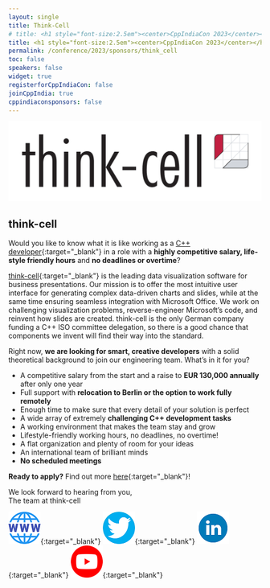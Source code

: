 ```yaml
---
layout: single
title: Think-Cell 
# title: <h1 style="font-size:2.5em"><center>CppIndiaCon 2023</center></h1><center><p style="font-size:1.5em">Gold Sponsor
title: <h1 style="font-size:2.5em"><center>CppIndiaCon 2023</center></h1><center><p style="font-size:1.5em">The C++ festival of India</p><p style="font-size:1.5em"><mark style="background-color:gold;"><strong>Gold Sponsor</strong></mark>
permalink: /conference/2023/sponsors/think_cell
toc: false
speakers: false
widget: true
registerforCppIndiaCon: false
joinCppIndia: true
cppindiaconsponsors: false
---
```

<div style="text-align: center;">
  <a href="https://www.think-cell.com/en" target="_blank">
    <img src="/conference/2023/sponsors/think-cell.png" alt="think-cell" title="think-cell">
  </a>
</div>

## think-cell

Would you like to know what it is like working as a [C++ developer](https://www.think-cell.com/cppindiacon){:target="_blank"} in a role with a <strong>highly competitive salary, life-style friendly hours</strong> and <strong>no deadlines or overtime</strong>?  

[think-cell](https://www.think-cell.com/en){:target="_blank"} ⁠is the leading data visualization software for business presentations. Our mission is to offer the most intuitive user interface for generating complex data-driven charts and slides, while at the same time ensuring seamless integration with Microsoft Office. We work on challenging visualization problems, reverse-engineer Microsoft’s code, and reinvent how slides are created. think-cell is the only German company funding a C++ ISO committee delegation, so there is a good chance that components we invent will find their way into the standard.

Right now, <strong>we are looking for smart, creative developers</strong> with a solid theoretical background to join our engineering team. What’s in it for you?

- A competitive salary from the start and a raise to <strong>EUR 130,000 annually</strong> after only one year
- Full support with <strong>relocation to Berlin or the option to work fully remotely</strong>
- Enough time to make sure that every detail of your solution is perfect
- A wide array of extremely <strong>challenging C++ development tasks</strong>
- A working environment that makes the team stay and grow
- Lifestyle-friendly working hours, no deadlines, no overtime!
- A flat organization and plenty of room for your ideas
- An international team of brilliant minds
- <strong>No scheduled meetings</strong>

**Ready to apply?** Find out more [here](https://www.think-cell.com/cppindiacon){:target="_blank"}!

We look forward to hearing from you,<br>
The team at think-cell 

[![think-cell](/assets/images/www.png "think-cell")](https://www.think-cell.com/cppindiacon){:target="_blank"}
[![think-cell](/assets/images/twitter.png "think-cell")](https://twitter.com/thinkcell){:target="_blank"}
[![think-cell](/assets/images/linkedin.png "think-cell")](https://www.linkedin.com/company/think-cell/){:target="_blank"}
[![think-cell](/assets/images/you-tube.png "think-cell")](https://www.youtube.com/@thinkcell){:target="_blank"}

